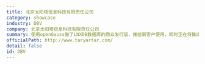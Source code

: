 ```yaml
---
title: 北京太阳塔信息科技有限责任公司
category: showcase
industry: DBV
company: 北京太阳塔信息科技有限责任公司
summary: 使用openGauss做了LNXDB数据库的商业发行版，推给新客户使用，同时正在将推出的LNXDB-RDS for openGauss 版本的数据库一体机，推向政府类客户。部署openGauss服务器节点数为1~10个。
officialPath: http://www.taryartar.com/
detail: false
id: DBV
---
```

